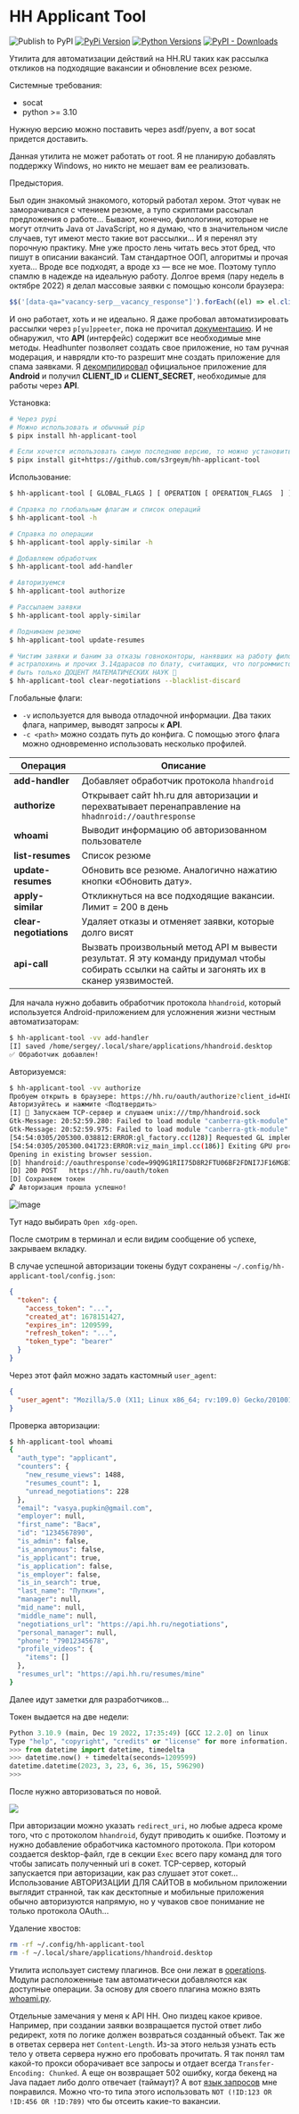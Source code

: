 # HH Applicant Tool

![Publish to PyPI](https://github.com/s3rgeym/hh-applicant-tool/actions/workflows/publish.yml/badge.svg) [![PyPi Version](https://img.shields.io/pypi/v/hh-applicant-tool)](https://img.shields.io/pypi/v/hh-applicant-tool) [![Python Versions](https://img.shields.io/pypi/pyversions/hh-applicant-tool.svg)](https://img.shields.io/pypi/pyversions/hh-applicant-tool.svg) [![PyPI - Downloads](https://img.shields.io/pypi/dm/hh-applicant-tool)](https://img.shields.io/pypi/dm/hh-applicant-tool)

Утилита для автоматизации действий на HH.RU таких как рассылка откликов на подходящие вакансии и обновление всех резюме.

Системные требования:

- socat
- python >= 3.10

Нужную версию можно поставить через asdf/pyenv, а вот socat придется доставить.

Данная утилита не может работать от root. Я не планирую добавлять поддержку Windows, но никто не мешает вам ее реализовать.

Предыстория.

Был один знакомый знакомого, который работал хером. Этот чувак не заморачивался с чтением резюме, а тупо скриптами рассылал предложения о работе... Бывают, конечно, филологини, которые не могут отлчить Java от JavaScript, но я думаю, что в значительном числе случаев, тут имеют место такие вот рассылки... И я перенял эту порочную практику. Мне уже просто лень читать весь этот бред, что пишут в описании вакансий. Там стандартное ООП, алгоритмы и прочая хуета... Вроде все подходят, а вроде хз — все не мое. Поэтому тупло спамлю в надежде на идеальную работу. Долгое время (пару недель в октябре 2022) я делал массовые заявки с помощью консоли браузера:

```js
$$('[data-qa="vacancy-serp__vacancy_response"]').forEach((el) => el.click());
```

И оно работает, хоть и не идеально. Я даже пробовал автоматизировать рассылки через `p[yu]ppeeter`, пока не прочитал [документацию](https://github.com/hhru/api). И не обнаружил, что **API** (интерфейс) содержит все необходимые мне методы. Headhunter позволяет создать свое приложение, но там ручная модерация, и наврядли кто-то разрешит мне создать приложение для спама заявками. Я [декомпилировал](https://gist.github.com/s3rgeym/eee96bbf91b04f7eb46b7449f8884a00) официальное приложение для **Android** и получил **CLIENT_ID** и **CLIENT_SECRET**, необходимые для работы через **API**.

Установка:

```bash
# Через pypi
# Можно использовать и обычный pip
$ pipx install hh-applicant-tool

# Если хочется использовать самую последнюю версию, то можно установить ее через git
$ pipx install git+https://github.com/s3rgeym/hh-applicant-tool
```

Использование:

```bash
$ hh-applicant-tool [ GLOBAL_FLAGS ] [ OPERATION [ OPERATION_FLAGS  ] ]

# Справка по глобальным флагам и список операций
$ hh-applicant-tool -h

# Справка по операции
$ hh-applicant-tool apply-similar -h

# Добавляем обработчик
$ hh-applicant-tool add-handler

# Авторизуемся
$ hh-applicant-tool authorize

# Рассылаем заявки
$ hh-applicant-tool apply-similar

# Поднимаем резюме
$ hh-applicant-tool update-resumes

# Чистим заявки и баним за отказы говноконторы, нанявших на работу филолохинь,
# астралохинь и прочих 3.14дарасов по блату, считающих, что погроммистом может
# быть только ДОЦЕНТ МАТЕМАТИЧЕСКИХ НАУК 🤡
$ hh-applicant-tool clear-negotiations --blacklist-discard
```

Глобальные флаги:

- `-v` используется для вывода отладочной информации. Два таких флага, например, выводят запросы к **API**.
- `-c <path>` можно создать путь до конфига. С помощью этого флага можно одновременно использовать несколько профилей.

| Операция               | Описание                                                                                                                                      |
| ---------------------- | --------------------------------------------------------------------------------------------------------------------------------------------- |
| **add-handler**        | Добавляет обработчик протокола `hhandroid`                                                                                                    |
| **authorize**          | Открывает сайт hh.ru для авторизации и перехватывает перенаправление на `hhadnroid://oauthresponse`                                           |
| **whoami**             | Выводит информацию об авторизованном пользователе                                                                                             |
| **list-resumes**       | Список резюме                                                                                                                                 |
| **update-resumes**     | Обновить все резюме. Аналогично нажатию кнопки «Обновить дату».                                                                               |
| **apply-similar**      | Откликнуться на все подходящие вакансии. Лимит = 200 в день                                                                                   |
| **clear-negotiations** | Удаляет отказы и отменяет заявки, которые долго висят                                                                                         |
| **api-call**           | Вызвать произвольный метод API м вывести результат. Я эту команду придумал чтобы собирать ссылки на сайты и загонять их в сканер уязвимостей. |

Для начала нужно добавить обработчик протокола `hhandroid`, который используется Android-приложением для усложнения жизни честным автоматизаторам:

```bash
$ hh-applicant-tool -vv add-handler
[I] saved /home/sergey/.local/share/applications/hhandroid.desktop
✅ Обработчик добавлен!
```

Авторизуемся:

```bash
$ hh-applicant-tool -vv authorize
Пробуем открыть в браузере: https://hh.ru/oauth/authorize?client_id=HIOMIAS39CA9DICTA7JIO64LQKQJF5AGIK74G9ITJKLNEDAOH5FHS5G1JI7FOEGD&response_type=code
Авторизуйтесь и нажмите <Подтвердить>
[I] 🚀 Запускаем TCP-сервер и слушаем unix:///tmp/hhandroid.sock
Gtk-Message: 20:52:59.280: Failed to load module "canberra-gtk-module"
Gtk-Message: 20:52:59.975: Failed to load module "canberra-gtk-module"
[54:54:0305/205300.038812:ERROR:gl_factory.cc(128)] Requested GL implementation (gl=desktop-gl,angle=none) not found in allowed implementations: [(gl=egl-angle,angle=default),(gl=egl-gles2,angle=none),(gl=egl-angle,angle=swiftshader)].
[54:54:0305/205300.041723:ERROR:viz_main_impl.cc(186)] Exiting GPU process due to errors during initialization
Opening in existing browser session.
[D] hhandroid://oauthresponse?code=99Q9G1RII75D8R2FTU06BF2FDNI7JF16MGBIB4OEQ973819OOJI90S69I1CL9U96
[D] 200 POST   https://hh.ru/oauth/token
[D] Сохраняем токен
🔓 Авторизация прошла успешно!
```

![image](https://user-images.githubusercontent.com/12753171/222978533-ed30a918-ed15-4a81-a8c2-f083e8469c16.png)

Тут надо выбирать `Open xdg-open`.

После смотрим в терминал и если видим сообщение об успехе, закрываем вкладку.

В случае успешной авторизации токены будут сохранены `~/.config/hh-applicant-tool/config.json`:

```json
{
  "token": {
    "access_token": "...",
    "created_at": 1678151427,
    "expires_in": 1209599,
    "refresh_token": "...",
    "token_type": "bearer"
  }
}
```

Через этот файл можно задать кастомный `user_agent`:

```json
{
  "user_agent": "Mozilla/5.0 (X11; Linux x86_64; rv:109.0) Gecko/20100101 Firefox/110.0"
}
```

Проверка авторизации:

```bash
$ hh-applicant-tool whoami
{
  "auth_type": "applicant",
  "counters": {
    "new_resume_views": 1488,
    "resumes_count": 1,
    "unread_negotiations": 228
  },
  "email": "vasya.pupkin@gmail.com",
  "employer": null,
  "first_name": "Вася",
  "id": "1234567890",
  "is_admin": false,
  "is_anonymous": false,
  "is_applicant": true,
  "is_application": false,
  "is_employer": false,
  "is_in_search": true,
  "last_name": "Пупкин",
  "manager": null,
  "mid_name": null,
  "middle_name": null,
  "negotiations_url": "https://api.hh.ru/negotiations",
  "personal_manager": null,
  "phone": "79012345678",
  "profile_videos": {
    "items": []
  },
  "resumes_url": "https://api.hh.ru/resumes/mine"
}
```

Далее идут заметки для разработчиков...

Токен выдается на две недели:

```python
Python 3.10.9 (main, Dec 19 2022, 17:35:49) [GCC 12.2.0] on linux
Type "help", "copyright", "credits" or "license" for more information.
>>> from datetime import datetime, timedelta
>>> datetime.now() + timedelta(seconds=1209599)
datetime.datetime(2023, 3, 23, 6, 36, 15, 596290)
>>>
```

После нужно авторизоваться по новой.

![](https://user-images.githubusercontent.com/12753171/222870516-b29f2417-d11a-4122-8291-7d440a422a31.png)

При авторизации можно указать `redirect_uri`, но любые адреса кроме того, что с протоколом `hhandroid`, будут приводить к ошибке. Поэтому и нужно добавление обработчика кастомного протокола. При котором создается desktop-файл, где в секции `Exec` всего пару команд для того чтобы записать полученный uri в сокет. TCP-сервер, который запускается при авторизации, как раз слушает этот сокет... Использование АВТОРИЗАЦИИ ДЛЯ САЙТОВ в мобильном приложении выглядит странной, так как десктопные и мобильные приложения обычно авторизуются напрямую, но у чуваков свое понимание не только протокола OAuth...

Удаление хвостов:

```bash
rm -rf ~/.config/hh-applicant-tool
rm -f ~/.local/share/applications/hhandroid.desktop
```

Утилита использует систему плагинов. Все они лежат в [operations](https://github.com/s3rgeym/hh-applicant-tool/tree/main/hh_applicant_tool/operations). Модули расположенные там автоматически добавляются как доступные операции. За основу для своего плагина можно взять [whoami.py](https://github.com/s3rgeym/hh-applicant-tool/tree/main/hh_applicant_tool/operations/whoami.py).

Отдельные замечания у меня к API HH. Оно пиздец какое кривое. Например, при создании заявки возвращается пустой ответ либо редирект, хотя по логике должен возвраться созданный объект. Так же в ответах сервера нет `Content-Length`. Из-за этого нельзя узнать есть тело у ответа сервера нужно его пробовать прочитать. Я так понял там какой-то прокси оборачивает все запросы и отдает всегда `Transfer-Encoding: Chunked`. А еще он возвращает 502 ошибку, когда бекенд на Java падает либо долго отвечает (таймаут)? А вот [язык запросов](https://hh.ru/article/1175) мне понравился. Можно что-то типа этого использовать `NOT (!ID:123 OR !ID:456 OR !ID:789)` что бы отсеить какие-то вакансии.
